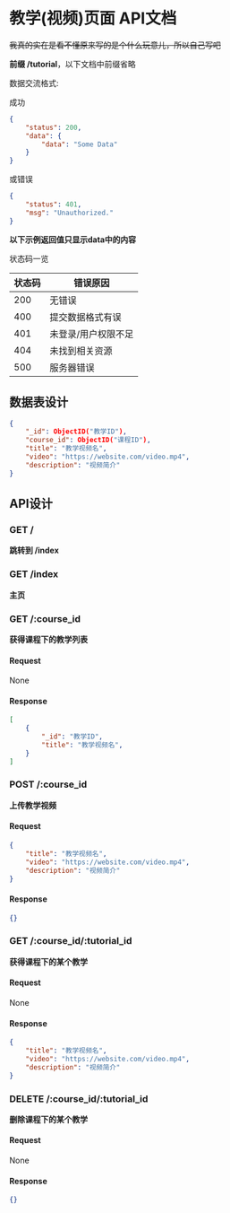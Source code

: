 # 教学(视频)页面 API文档

~~我真的实在是看不懂原来写的是个什么玩意儿，所以自己写吧~~



**前缀 /tutorial**，以下文档中前缀省略

数据交流格式:

成功

```json
{
    "status": 200,
    "data": {
        "data": "Some Data"
    }
}
```

或错误

```json
{
    "status": 401,
    "msg": "Unauthorized."
}
```



**以下示例返回值只显示data中的内容**



状态码一览

| 状态码 | 错误原因            |
| ------ | ------------------- |
| 200    | 无错误              |
| 400    | 提交数据格式有误    |
| 401    | 未登录/用户权限不足 |
| 404    | 未找到相关资源      |
| 500    | 服务器错误          |



## 数据表设计

```json
{
    "_id": ObjectID("教学ID"),
    "course_id": ObjectID("课程ID"),
    "title": "教学视频名",
    "video": "https://website.com/video.mp4",
    "description": "视频简介"
}
```



## API设计

### GET /

**跳转到 /index**



### GET /index

**主页**



### GET /:course_id

**获得课程下的教学列表**



#### Request

None



#### Response

```json
[
    {
        "_id": "教学ID",
        "title": "教学视频名",
    }
]
```



### POST /:course_id

**上传教学视频**



#### Request

```json
{
    "title": "教学视频名",
    "video": "https://website.com/video.mp4",
    "description": "视频简介"
}
```



#### Response

```json
{}
```





### GET /:course_id/:tutorial_id

**获得课程下的某个教学**



#### Request

None



#### Response

```json
{
    "title": "教学视频名",
    "video": "https://website.com/video.mp4",
    "description": "视频简介"
}
```





### DELETE /:course_id/:tutorial_id

**删除课程下的某个教学**



#### Request

None



#### Response

```json
{}
```






